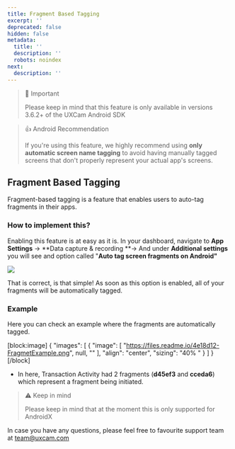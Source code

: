 ```yaml
---
title: Fragment Based Tagging
excerpt: ''
deprecated: false
hidden: false
metadata:
  title: ''
  description: ''
  robots: noindex
next:
  description: ''
---
```

> 🚧 Important
> 
> Please keep in mind that this feature is only available in versions 3.6.2+ of the UXCam Android SDK

> 👍  Android Recommendation
> 
> If you're using this feature, we highly recommend using **only automatic screen name tagging** to avoid having manually tagged screens that don't properly represent your actual app's screens.

## Fragment Based Tagging

Fragment-based tagging is a feature that enables users to auto-tag fragments in their apps.

### How to implement this?

Enabling this feature is at easy as it is. In your dashboard, navigate to **App Settings** -> **Data capture & recording **-> And under **Additional settings** you will see and option called "**Auto tag screen fragments on Android"** 

![](https://files.readme.io/d5659a9-FragmentTagging.png)

That is correct, is that simple! As soon as this option is enabled, all of your fragments will be automatically tagged.

### Example

Here you can check an example where the fragments are automatically tagged. 

[block:image]
{
  "images": [
    {
      "image": [
        "https://files.readme.io/4e18d12-FragmetExample.png",
        null,
        ""
      ],
      "align": "center",
      "sizing": "40% "
    }
  ]
}
[/block]



- In here, Transaction Activity had 2 fragments (**d45ef3** and **cceda6**) which represent a fragment being initiated. 

> ⚠️ Keep in mind
> 
> Please keep in mind that at the moment this is only supported for AndroidX

In case you have any questions, please feel free to favourite support team at [team@uxcam.com](<>)